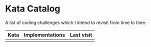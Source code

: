 # Kata Catalog

A list of coding challenges which I intend to revisit from time to time.

| Kata                                   | Implementations | Last visit |
|----------------------------------------|-----------------|------------|
|                                        |                 |            |
